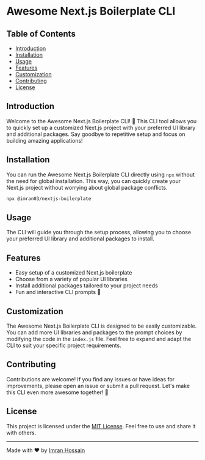 # Awesome Next.js Boilerplate CLI



## Table of Contents

- [Introduction](#introduction)
- [Installation](#installation)
- [Usage](#usage)
- [Features](#features)
- [Customization](#customization)
- [Contributing](#contributing)
- [License](#license)

## Introduction

Welcome to the Awesome Next.js Boilerplate CLI! 🚀 This CLI tool allows you to quickly set up a customized Next.js project with your preferred UI library and additional packages. Say goodbye to repetitive setup and focus on building amazing applications!

## Installation

You can run the Awesome Next.js Boilerplate CLI directly using `npx` without the need for global installation. This way, you can quickly create your Next.js project without worrying about global package conflicts.

```bash
npx @imran03/nextjs-boilerplate
```

## Usage

The CLI will guide you through the setup process, allowing you to choose your preferred UI library and additional packages to install.

## Features

- Easy setup of a customized Next.js boilerplate
- Choose from a variety of popular UI libraries
- Install additional packages tailored to your project needs
- Fun and interactive CLI prompts 🎉

## Customization

The Awesome Next.js Boilerplate CLI is designed to be easily customizable. You can add more UI libraries and packages to the prompt choices by modifying the code in the `index.js` file. Feel free to expand and adapt the CLI to suit your specific project requirements.

## Contributing

Contributions are welcome! If you find any issues or have ideas for improvements, please open an issue or submit a pull request. Let's make this CLI even more awesome together! 🙌

## License

This project is licensed under the [MIT License](LICENSE). Feel free to use and share it with others.

---

Made with ❤️ by [Imran Hossain](https://github.com/Imran-cse)
